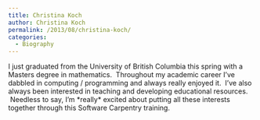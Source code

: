 ```yaml
---
title: Christina Koch
author: Christina Koch
permalink: /2013/08/christina-koch/
categories:
  - Biography
---
```

I just graduated from the University of British Columbia this spring with a Masters degree in mathematics.  Throughout my academic career I&#8217;ve dabbled in computing / programming and always really enjoyed it.  I&#8217;ve also always been interested in teaching and developing educational resources.  Needless to say, I&#8217;m \*really\* excited about putting all these interests together through this Software Carpentry training.
